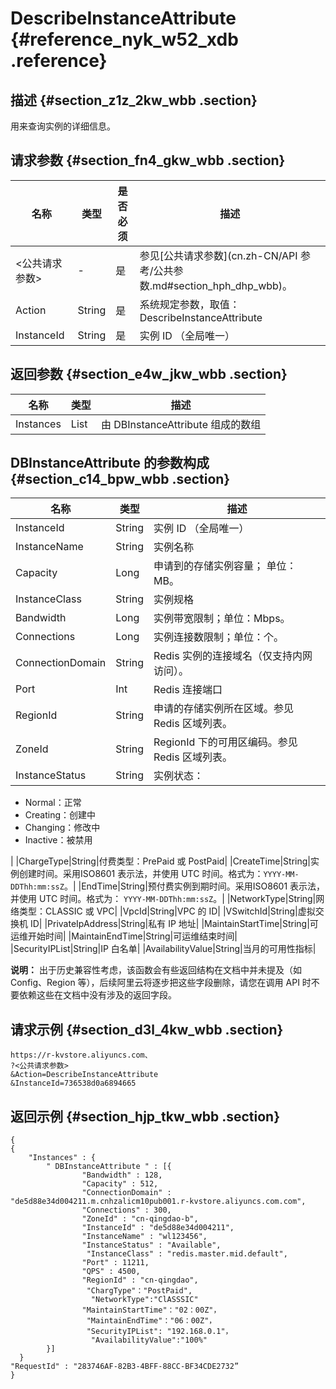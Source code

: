 # DescribeInstanceAttribute {#reference_nyk_w52_xdb .reference}

## 描述 {#section_z1z_2kw_wbb .section}

用来查询实例的详细信息。

## 请求参数 {#section_fn4_gkw_wbb .section}

|名称|类型|是否必须|描述|
|--|--|----|--|
|<公共请求参数\>|-|是|参见[公共请求参数](cn.zh-CN/API 参考/公共参数.md#section_hph_dhp_wbb)。|
|Action|String|是|系统规定参数，取值：DescribeInstanceAttribute|
|InstanceId|String|是|实例 ID （全局唯一）|

## 返回参数 {#section_e4w_jkw_wbb .section}

|名称|类型|描述|
|--|--|--|
|Instances|List|由 DBInstanceAttribute 组成的数组|

## DBInstanceAttribute 的参数构成 {#section_c14_bpw_wbb .section}

|名称|类型|描述|
|--|--|--|
|InstanceId|String|实例 ID （全局唯一）|
|InstanceName|String|实例名称|
|Capacity|Long|申请到的存储实例容量； 单位：MB。|
|InstanceClass|String|实例规格|
|Bandwidth|Long|实例带宽限制；单位：Mbps。|
|Connections|Long|实例连接数限制；单位：个。|
|ConnectionDomain|String|Redis 实例的连接域名（仅支持内网访问）。|
|Port|Int|Redis 连接端口|
|RegionId|String|申请的存储实例所在区域。参见 Redis 区域列表。|
|ZoneId|String|RegionId 下的可用区编码。参见 Redis 区域列表。|
|InstanceStatus|String| 实例状态：

 -   Normal：正常
-   Creating：创建中
-   Changing：修改中
-   Inactive：被禁用

 |
|ChargeType|String|付费类型：PrePaid 或 PostPaid|
|CreateTime|String|实例创建时间。采用ISO8601 表示法，并使用 UTC 时间。格式为：`YYYY-MM-DDThh:mm:ssZ`。|
|EndTime|String|预付费实例到期时间。采用ISO8601 表示法，并使用 UTC 时间。格式为： `YYYY-MM-DDThh:mm:ssZ`。|
|NetworkType|String|网络类型：CLASSIC 或 VPC|
|VpcId|String|VPC 的 ID|
|VSwitchId|String|虚拟交换机 ID|
|PrivateIpAddress|String|私有 IP 地址|
|MaintainStartTime|String|可运维开始时间|
|MaintainEndTime|String|可运维结束时间|
|SecurityIPList|String|IP 白名单|
|AvailabilityValue|String|当月的可用性指标|

**说明：** 出于历史兼容性考虑，该函数会有些返回结构在文档中并未提及（如 Config、Region 等），后续阿里云将逐步把这些字段删除，请您在调用 API 时不要依赖这些在文档中没有涉及的返回字段。

## 请求示例 {#section_d3l_4kw_wbb .section}

```
https://r-kvstore.aliyuncs.com、
?<公共请求参数>
&Action=DescribeInstanceAttribute
&InstanceId=736538d0a6894665
```

## 返回示例 {#section_hjp_tkw_wbb .section}

```
{
{
    "Instances" : {
        " DBInstanceAttribute " : [{
                "Bandwidth" : 128,
                "Capacity" : 512,
                "ConnectionDomain" : "de5d88e34d004211.m.cnhzalicm10pub001.r-kvstore.aliyuncs.com.com",
                "Connections" : 300,
                "ZoneId" : "cn-qingdao-b",
                "InstanceId" : "de5d88e34d004211",
                "InstanceName" : "wl123456",
                "InstanceStatus" : "Available",
                 "InstanceClass" : "redis.master.mid.default",
                "Port" : 11211,
                "QPS" : 4500,
                "RegionId" : "cn-qingdao",
                 "ChargType"："PostPaid",
                  "NetworkType":"ClASSSIC"
                "MaintainStartTime"："02：00Z"，
                 "MaintainEndTime"："06：00Z"，
                 "SecurityIPList": "192.168.0.1"，
                  "AvailabilityValue":"100%"
        }]
  }
"RequestId" : "283746AF-82B3-4BFF-88CC-BF34CDE2732”
}
```

